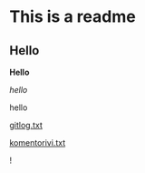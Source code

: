 # This is a readme
## Hello

**Hello**

*hello*

hello


[gitlog.txt](https://github.com/Pikipum/ot-harjoitustyo/blob/master/laskarit/viikko1/gitlog.txt)

[komentorivi.txt](https://github.com/Pikipum/ot-harjoitustyo/blob/master/laskarit/viikko1/komentorivi.txt)

!

